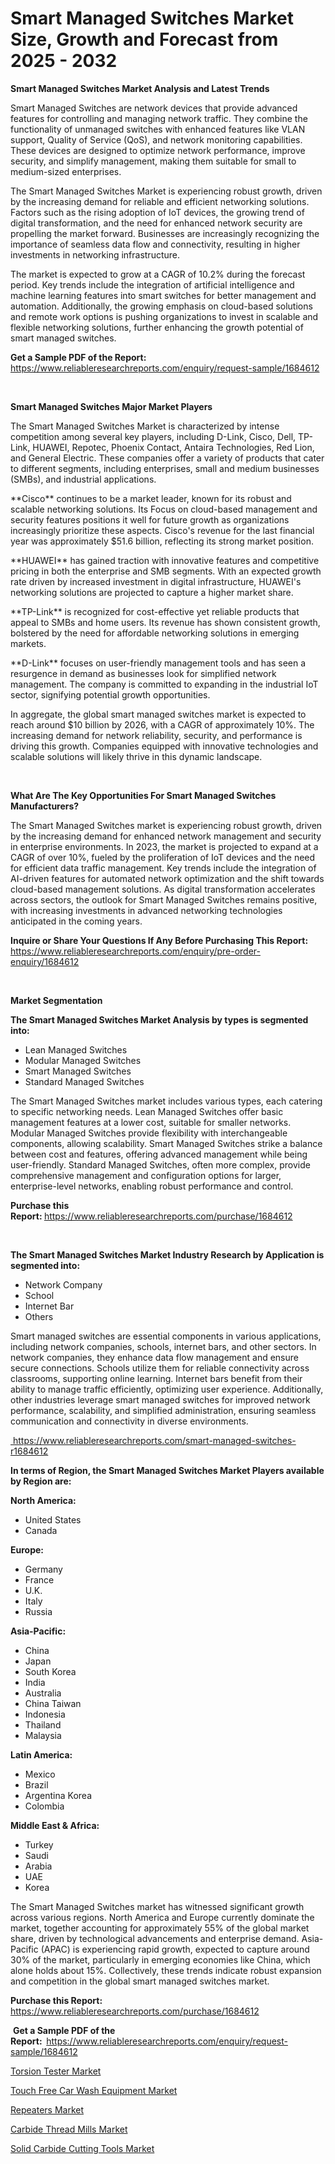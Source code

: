 <p><h1>Smart Managed Switches Market Size, Growth and Forecast from 2025 - 2032</h1></p><p><strong>Smart Managed Switches Market Analysis and Latest Trends</strong></p>
<p><p>Smart Managed Switches are network devices that provide advanced features for controlling and managing network traffic. They combine the functionality of unmanaged switches with enhanced features like VLAN support, Quality of Service (QoS), and network monitoring capabilities. These devices are designed to optimize network performance, improve security, and simplify management, making them suitable for small to medium-sized enterprises.</p><p>The Smart Managed Switches Market is experiencing robust growth, driven by the increasing demand for reliable and efficient networking solutions. Factors such as the rising adoption of IoT devices, the growing trend of digital transformation, and the need for enhanced network security are propelling the market forward. Businesses are increasingly recognizing the importance of seamless data flow and connectivity, resulting in higher investments in networking infrastructure.</p><p>The market is expected to grow at a CAGR of 10.2% during the forecast period. Key trends include the integration of artificial intelligence and machine learning features into smart switches for better management and automation. Additionally, the growing emphasis on cloud-based solutions and remote work options is pushing organizations to invest in scalable and flexible networking solutions, further enhancing the growth potential of smart managed switches.</p></p>
<p><strong>Get a Sample PDF of the Report:&nbsp;</strong> <a href="https://www.reliableresearchreports.com/enquiry/request-sample/1684612?utm_campaign=36&utm_medium=2&utm_source=Github&utm_content=ia&utm_term=18022025&utm_id=smart-managed-switches">https://www.reliableresearchreports.com/enquiry/request-sample/1684612</a></p>
<p>&nbsp;</p>
<p><strong>Smart Managed Switches Major Market Players</strong></p>
<p><p>The Smart Managed Switches Market is characterized by intense competition among several key players, including D-Link, Cisco, Dell, TP-Link, HUAWEI, Repotec, Phoenix Contact, Antaira Technologies, Red Lion, and General Electric. These companies offer a variety of products that cater to different segments, including enterprises, small and medium businesses (SMBs), and industrial applications.</p><p>**Cisco** continues to be a market leader, known for its robust and scalable networking solutions. Its Focus on cloud-based management and security features positions it well for future growth as organizations increasingly prioritize these aspects. Cisco's revenue for the last financial year was approximately $51.6 billion, reflecting its strong market position.</p><p>**HUAWEI** has gained traction with innovative features and competitive pricing in both the enterprise and SMB segments. With an expected growth rate driven by increased investment in digital infrastructure, HUAWEI's networking solutions are projected to capture a higher market share.</p><p>**TP-Link** is recognized for cost-effective yet reliable products that appeal to SMBs and home users. Its revenue has shown consistent growth, bolstered by the need for affordable networking solutions in emerging markets.</p><p>**D-Link** focuses on user-friendly management tools and has seen a resurgence in demand as businesses look for simplified network management. The company is committed to expanding in the industrial IoT sector, signifying potential growth opportunities.</p><p>In aggregate, the global smart managed switches market is expected to reach around $10 billion by 2026, with a CAGR of approximately 10%. The increasing demand for network reliability, security, and performance is driving this growth. Companies equipped with innovative technologies and scalable solutions will likely thrive in this dynamic landscape.</p></p>
<p>&nbsp;</p>
<p><strong>What Are The Key Opportunities For Smart Managed Switches Manufacturers?</strong></p>
<p><p>The Smart Managed Switches market is experiencing robust growth, driven by the increasing demand for enhanced network management and security in enterprise environments. In 2023, the market is projected to expand at a CAGR of over 10%, fueled by the proliferation of IoT devices and the need for efficient data traffic management. Key trends include the integration of AI-driven features for automated network optimization and the shift towards cloud-based management solutions. As digital transformation accelerates across sectors, the outlook for Smart Managed Switches remains positive, with increasing investments in advanced networking technologies anticipated in the coming years.</p></p>
<p><strong>Inquire or Share Your Questions If Any Before Purchasing This Report:</strong> <a href="https://www.reliableresearchreports.com/enquiry/pre-order-enquiry/1684612?utm_campaign=36&utm_medium=2&utm_source=Github&utm_content=ia&utm_term=18022025&utm_id=smart-managed-switches">https://www.reliableresearchreports.com/enquiry/pre-order-enquiry/1684612</a></p>
<p>&nbsp;</p>
<p><strong>Market Segmentation</strong></p>
<p><strong>The Smart Managed Switches Market Analysis by types is segmented into:</strong></p>
<p><ul><li>Lean Managed Switches</li><li>Modular Managed Switches</li><li>Smart Managed Switches</li><li>Standard Managed Switches</li></ul></p>
<p><p>The Smart Managed Switches market includes various types, each catering to specific networking needs. Lean Managed Switches offer basic management features at a lower cost, suitable for smaller networks. Modular Managed Switches provide flexibility with interchangeable components, allowing scalability. Smart Managed Switches strike a balance between cost and features, offering advanced management while being user-friendly. Standard Managed Switches, often more complex, provide comprehensive management and configuration options for larger, enterprise-level networks, enabling robust performance and control.</p></p>
<p><strong>Purchase this Report:&nbsp;</strong><a href="https://www.reliableresearchreports.com/purchase/1684612?utm_campaign=36&utm_medium=2&utm_source=Github&utm_content=ia&utm_term=18022025&utm_id=smart-managed-switches">https://www.reliableresearchreports.com/purchase/1684612</a></p>
<p>&nbsp;</p>
<p><strong>The Smart Managed Switches Market Industry Research by Application is segmented into:</strong></p>
<p><ul><li>Network Company</li><li>School</li><li>Internet Bar</li><li>Others</li></ul></p>
<p><p>Smart managed switches are essential components in various applications, including network companies, schools, internet bars, and other sectors. In network companies, they enhance data flow management and ensure secure connections. Schools utilize them for reliable connectivity across classrooms, supporting online learning. Internet bars benefit from their ability to manage traffic efficiently, optimizing user experience. Additionally, other industries leverage smart managed switches for improved network performance, scalability, and simplified administration, ensuring seamless communication and connectivity in diverse environments.</p></p>
<p><a href="https://www.reliableresearchreports.com/smart-managed-switches-r1684612?utm_campaign=36&utm_medium=2&utm_source=Github&utm_content=ia&utm_term=18022025&utm_id=smart-managed-switches">&nbsp;https://www.reliableresearchreports.com/smart-managed-switches-r1684612</a></p>
<p><strong>In terms of Region, the Smart Managed Switches Market Players available by Region are:</strong></p>
<p>
    <p> <strong> North America: </strong>
        <ul>
            <li>United States</li>
            <li>Canada</li>
        </ul>
        </p> 
    <p> <strong> Europe: </strong>
        <ul>
            <li>Germany</li>
            <li>France</li>
            <li>U.K.</li>
            <li>Italy</li>
            <li>Russia</li>
        </ul>
        </p> 
    <p> <strong> Asia-Pacific: </strong>
        <ul>
            <li>China</li>
            <li>Japan</li>
            <li>South Korea</li>
            <li>India</li>
            <li>Australia</li>
            <li>China Taiwan</li>
            <li>Indonesia</li>
            <li>Thailand</li>
            <li>Malaysia</li>
        </ul>
        </p> 
    <p> <strong> Latin America: </strong>
        <ul>
            <li>Mexico</li>
            <li>Brazil</li>
            <li>Argentina Korea</li>
            <li>Colombia</li>
        </ul>
        </p> 
    <p> <strong> Middle East & Africa: </strong>
        <ul>
            <li>Turkey</li>
            <li>Saudi</li>
            <li>Arabia</li>
            <li>UAE</li>
            <li>Korea</li>
        </ul>
    </p>
    </p>
<p><p>The Smart Managed Switches market has witnessed significant growth across various regions. North America and Europe currently dominate the market, together accounting for approximately 55% of the global market share, driven by technological advancements and enterprise demand. Asia-Pacific (APAC) is experiencing rapid growth, expected to capture around 30% of the market, particularly in emerging economies like China, which alone holds about 15%. Collectively, these trends indicate robust expansion and competition in the global smart managed switches market.</p></p>
<p><strong>Purchase this Report: </strong><a href="https://www.reliableresearchreports.com/purchase/1684612?utm_campaign=36&utm_medium=2&utm_source=Github&utm_content=ia&utm_term=18022025&utm_id=smart-managed-switches">https://www.reliableresearchreports.com/purchase/1684612</a></p>
<p>&nbsp;<strong>Get a Sample PDF of the Report:&nbsp;&nbsp;</strong><a href="https://www.reliableresearchreports.com/enquiry/request-sample/1684612?utm_campaign=36&utm_medium=2&utm_source=Github&utm_content=ia&utm_term=18022025&utm_id=smart-managed-switches">https://www.reliableresearchreports.com/enquiry/request-sample/1684612</a></p>
<p><strong></strong></p>
<p><p><a href="https://github.com/genayziben/Market-Research-Report-List-1/blob/main/torsion-tester-market.md?utm_campaign=36&utm_medium=2&utm_source=Github&utm_content=ia&utm_term=18022025&utm_id=smart-managed-switches">Torsion Tester Market</a></p><p><a href="https://github.com/raeezkenedz/Market-Research-Report-List-1/blob/main/touch-free-car-wash-equipment-market.md?utm_campaign=36&utm_medium=2&utm_source=Github&utm_content=ia&utm_term=18022025&utm_id=smart-managed-switches">Touch Free Car Wash Equipment Market</a></p><p><a href="https://github.com/binnazcassam/Market-Research-Report-List-1/blob/main/repeaters-market.md?utm_campaign=36&utm_medium=2&utm_source=Github&utm_content=ia&utm_term=18022025&utm_id=smart-managed-switches">Repeaters Market</a></p><p><a href="https://github.com/elitasvimal/Market-Research-Report-List-1/blob/main/carbide-thread-mills-market.md?utm_campaign=36&utm_medium=2&utm_source=Github&utm_content=ia&utm_term=18022025&utm_id=smart-managed-switches">Carbide Thread Mills Market</a></p><p><a href="https://github.com/meuskocov/Market-Research-Report-List-1/blob/main/solid-carbide-cutting-tools-market.md?utm_campaign=36&utm_medium=2&utm_source=Github&utm_content=ia&utm_term=18022025&utm_id=smart-managed-switches">Solid Carbide Cutting Tools Market</a></p></p>